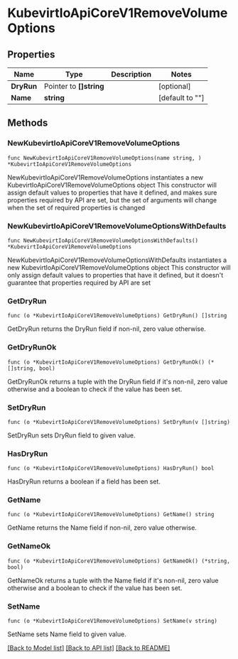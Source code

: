 # KubevirtIoApiCoreV1RemoveVolumeOptions

## Properties

Name | Type | Description | Notes
------------ | ------------- | ------------- | -------------
**DryRun** | Pointer to **[]string** |  | [optional] 
**Name** | **string** |  | [default to ""]

## Methods

### NewKubevirtIoApiCoreV1RemoveVolumeOptions

`func NewKubevirtIoApiCoreV1RemoveVolumeOptions(name string, ) *KubevirtIoApiCoreV1RemoveVolumeOptions`

NewKubevirtIoApiCoreV1RemoveVolumeOptions instantiates a new KubevirtIoApiCoreV1RemoveVolumeOptions object
This constructor will assign default values to properties that have it defined,
and makes sure properties required by API are set, but the set of arguments
will change when the set of required properties is changed

### NewKubevirtIoApiCoreV1RemoveVolumeOptionsWithDefaults

`func NewKubevirtIoApiCoreV1RemoveVolumeOptionsWithDefaults() *KubevirtIoApiCoreV1RemoveVolumeOptions`

NewKubevirtIoApiCoreV1RemoveVolumeOptionsWithDefaults instantiates a new KubevirtIoApiCoreV1RemoveVolumeOptions object
This constructor will only assign default values to properties that have it defined,
but it doesn't guarantee that properties required by API are set

### GetDryRun

`func (o *KubevirtIoApiCoreV1RemoveVolumeOptions) GetDryRun() []string`

GetDryRun returns the DryRun field if non-nil, zero value otherwise.

### GetDryRunOk

`func (o *KubevirtIoApiCoreV1RemoveVolumeOptions) GetDryRunOk() (*[]string, bool)`

GetDryRunOk returns a tuple with the DryRun field if it's non-nil, zero value otherwise
and a boolean to check if the value has been set.

### SetDryRun

`func (o *KubevirtIoApiCoreV1RemoveVolumeOptions) SetDryRun(v []string)`

SetDryRun sets DryRun field to given value.

### HasDryRun

`func (o *KubevirtIoApiCoreV1RemoveVolumeOptions) HasDryRun() bool`

HasDryRun returns a boolean if a field has been set.

### GetName

`func (o *KubevirtIoApiCoreV1RemoveVolumeOptions) GetName() string`

GetName returns the Name field if non-nil, zero value otherwise.

### GetNameOk

`func (o *KubevirtIoApiCoreV1RemoveVolumeOptions) GetNameOk() (*string, bool)`

GetNameOk returns a tuple with the Name field if it's non-nil, zero value otherwise
and a boolean to check if the value has been set.

### SetName

`func (o *KubevirtIoApiCoreV1RemoveVolumeOptions) SetName(v string)`

SetName sets Name field to given value.



[[Back to Model list]](../README.md#documentation-for-models) [[Back to API list]](../README.md#documentation-for-api-endpoints) [[Back to README]](../README.md)


